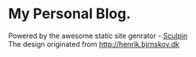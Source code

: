 # My Personal Blog.

Powered by the awesome static site genrator - [Sculpin](https://sculpin.io)  
The design originated from http://henrik.bjrnskov.dk
